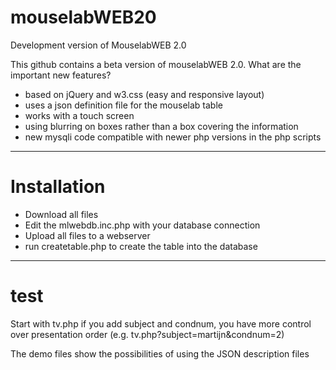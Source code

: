 # mouselabWEB20
Development version of MouselabWEB 2.0

This github contains a beta version of mouselabWEB 2.0. What are the important new features?
- based on jQuery and w3.css (easy and responsive layout)
- uses a json definition file for the mouselab table
- works with a touch screen 
- using blurring on boxes rather than a box covering the information
- new mysqli code compatible with newer php versions in the php scripts

------------------
# Installation
- Download all files
- Edit the mlwebdb.inc.php with your database connection  
- Upload all files to a webserver
- run createtable.php to create the table into the database

-----------------
# test
Start with tv.php 
if you add subject and condnum, you have more control over presentation order
(e.g. tv.php?subject=martijn&condnum=2)

The demo files show the possibilities of using the JSON description files

